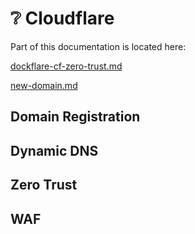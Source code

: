 # ❔ Cloudflare

Part of this documentation is located here:

[dockflare-cf-zero-trust.md](../remote-access/dockflare-cf-zero-trust.md "mention")

[new-domain.md](../../processes/new-domain.md "mention")

## Domain Registration



## Dynamic DNS



## Zero Trust



## WAF
